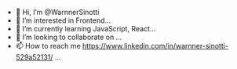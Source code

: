 - 👋 Hi, I’m @WarnnerSinotti
- 👀 I’m interested in Frontend...
- 🌱 I’m currently learning JavaScript, React...
- 💞️ I’m looking to collaborate on ...
- 📫 How to reach me https://www.linkedin.com/in/warnner-sinotti-529a52131/ ...

<!---
WarnnerSinotti/WarnnerSinotti is a ✨ special ✨ repository because its `README.md` (this file) appears on your GitHub profile.
You can click the Preview link to take a look at your changes.
--->

